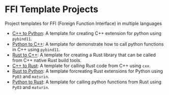 # FFI Template Projects

Project templates for FFI (Foreign Function Interface) in multiple languages

- [C++ to Python](cpp-to-python/README.md): A template for creating C++ extension for python using `pybind11`.
- [Python to C++](python-to-cpp/README.md): A template for demonstrate how to call python functions in C++ using `pybind11`.
- [Rust to C++](rust-to-cpp/README.md): A template for creating a Rust library that can be called from C++ native Rust build tools.
- [C++ to Rust](cpp-to-rust/README.md): A template for calling Rust code from C++ using `cxx`.
- [Rust to Python](rust-to-python/README.md): A template forcreating Rust extensions for Python using `PyO3` and `maturin`.
- [Python to Rust](python-to-rust/README.md): A template for calling python functions from Rust using `PyO3` and `maturin`.
